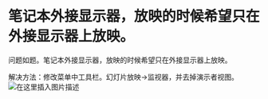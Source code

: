 # 笔记本外接显示器，放映的时候希望只在外接显示器上放映。

问题如题。笔记本外接显示器，放映的时候希望只在外接显示器上放映。

解决方法：修改菜单中工具栏。幻灯片放映->监视器，并去掉演示者视图。
![在这里插入图片描述](https://img-blog.csdnimg.cn/2020033008121637.png)